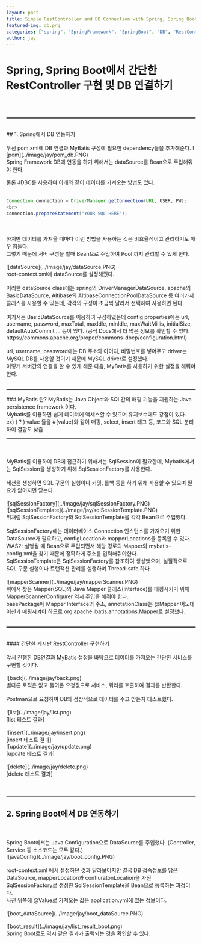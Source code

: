 ```yaml
---
layout: post
title: Simple RestController and DB Connection with Spring, Spring Boot
featured-img: db.png
categories: ["spring", "SpringFramework", "SpringBoot", "DB", "RestController", "MyBatis"]
author: jay
---
```


# Spring, Spring Boot에서 간단한 RestController 구현 및 DB 연결하기
<br>
<br>
<hr style="border:1px solid gray"> 
<br>
## 1. Spring에서 DB 연동하기
<br>
<br>
우선 pom.xml에 DB 연결과 MyBatis 구성에 필요한 dependency들을 추가해준다.
![pom](../image/jay/pom_db.PNG)
<br>
Spring Framework DB에 연동을 하기 위해서는 dataSource를 Bean으로 주입해줘야 한다.
<br>

물론 JDBC를 사용하여 아래와 같이 데이터를 가져오는 방법도 있다.
<br>
<br>
```java
Connection connection = DriverManager.getConnection(URL, USER, PW);
<br>
connection.prepareStatement("YOUR SQL HERE");
```
<br>
<br>
하지만 데이터를 가져올 때마다 이런 방법을 사용하는 것은 비효율적이고 관리하기도 매우 힘들다.
<br>
그렇기 때문에 서버 구성을 할때 Bean으로 주입하여 Pool 까지 관리할 수 있게 한다.
<br>
<br>
![dataSource](../image/jay/dataSource.PNG)
<br>
root-context.xml에 dataSource를 설정해줬다. 
<br>
<br>
이러한 dataSource class에는 spring의 DriverManagerDataSource, apache의 BasicDataSource, Altibase의 AltibaseConnectionPoolDataSource 등 여러가지 클래스를 사용할 수 있는데, 각각의 구성이 조금씩 달라서 선택하여 사용하면 된다. 
<br>
<br>
여기서는 BasicDataSource를 이용하여 구성하였는데 config properties에는 url, username, password, maxTotal, maxIdle, minIdle, maxWaitMillis, initialSize, defaultAutoCommit ... 등이 있다. (공식 Docs에서 더 많은 정보를 확인할 수 있다. https://commons.apache.org/proper/commons-dbcp/configuration.html)
<br>
<br>
url, username, password에는 DB 주소와 아이디, 비밀번호를 넣어주고 driver는 MySQL DB를 사용할 것이기 때문에 MySQL driver로 설정했다.
<br>
이렇게 서버간의 연결을 할 수 있게 해준 다음, MyBatis를 사용하기 위한 설정을 해줘야 한다.
<br>
<br>
<hr style="border:1px solid gray"> 
### MyBatis 란?
MyBatis는 Java Object와 SQL간의 매핑 기능을 지원하는 Java persistence framework 이다.
<br>
Mybatis를 이용하면 쉽게 데이터에 액세스할 수 있으며 유지보수에도 강점이 있다. 
<br>
ex) ( ? ) value 들을 #{value}와 같이 매핑, select, insert 태그 등, 코드와 SQL 분리하여 결합도 낮춤
<br>
<hr style="border:1px solid gray"> 
<br>
<br>
MyBatis를 이용하여 DB에 접근하기 위해서는 SqlSession이 필요한데, Mybatis에서는 SqlSession을 생성하기 위해 SqlSessionFactory를 사용한다.
<br>
<br>
세션을 생성하면 SQL 구문의 실행이나 커밋, 롤백 등을 하기 위해 사용할 수 있으며 필요가 없어지면 닫는다.
<br>
<br>
![sqlSessionFactory](../image/jay/sqlSessionFactory.PNG)
<br>
![sqlSessionTemplate](../image/jay/sqlSessionTemplate.PNG)
<br>
위처럼 SqlSessionFactory와 SqlSessionTemplate을 각각 Bean으로 주입했다.
<br>
<br>
SqlSessionFactory에는 데이터베이스 Connection 인스턴스를 가져오기 위한 DataSource가 필요하고, configLocation과 mapperLocations을 등록할 수 있다.
<br>
WAS가 실행될 때 Bean으로 주입되면서 해당 경로의 Mapper와 mybatis-config.xml을 찾기 때문에 정확하게 주소를 입력해줘야한다.
<br>
SqlSessionTemplate은 SqlSessionFactory를 참조하여 생성했으며, 실질적으로 SQL 구문 실행이나 트랜잭션 관리를 실행하며 Thread-safe 하다.
<br>
<br>
![mapperScanner](../image/jay/mapperScanner.PNG)
<br>
위에서 찾은 Mapper(SQL)와 Java Mapper 클래스(Interface)를 매핑시키기 위해 MapperScannerConfigurer 역시 주입을 해줘야 한다.
<br>
basePackage에 Mapper Interface의 주소, annotationClass는 @Mapper 어노테이션과 매핑시켜야 하므로 org.apache.ibatis.annotations.Mapper로 설정했다.
<br>
<br>
<hr style="border:1px solid gray"> 
<br>
#### 간단한 게시판 RestController 구현하기
<br>
<br>
앞서 진행한 DB연결과 MyBatis 설정을 바탕으로 데이터를 가져오는 간단한 서비스를 구현할 것이다.
<br>
<br>
![back](../image/jay/back.png)
<br>
별다른 로직은 없고 들어온 요청값으로 서비스, 쿼리를 호출하여 결과를 반환한다.
<br>
<br>
Postman으로 요청하여 DB와 정상적으로 데이터를 주고 받는지 테스트했다.
<br>
<br>
![list](../image/jay/list.png)
<br>
[list 테스트 결과]
<br>
<br>
![insert](../image/jay/insert.png)
<br>
[insert 테스트 결과]
<br>
![update](../image/jay/update.png)
<br>
[update 테스트 결과]
<br>
<br>
![delete](../image/jay/delete.png)
<br>
[delete 테스트 결과]
<br>
<br>
<br>
<hr style="border:1px solid gray">

## 2. Spring Boot에서 DB 연동하기
<br>
<br>
Spring Boot에서는 Java Configuration으로 DataSource를 주입했다. (Controller, Service 등 소스코드는 모두 같다.)
<br>
![javaConfig](../image/jay/boot_config.PNG)
<br>
<br>
root-context.xml 에서 설정하던 것과 달라보이지만 결국 DB 접속정보를 담은 DataSource, mapperLocation과 confiuratonLocation을 가진 SqlSessionFactory로 생성한 SqlSessionTemplate을 Bean으로 등록하는 과정이다.
<br>
사진 위쪽에 @Value로 가져오는 값은 application.yml에 있는 정보이다.
<br>
<br>
![boot_dataSource](../image/jay/boot_dataSource.PNG)
<br>
<br>
![boot_result](../image/jay/list_result_boot.png)
<br>
Spring Boot로도 역시 같은 결과가 출력되는 것을 확인할 수 있다.
<br>
<br>






















